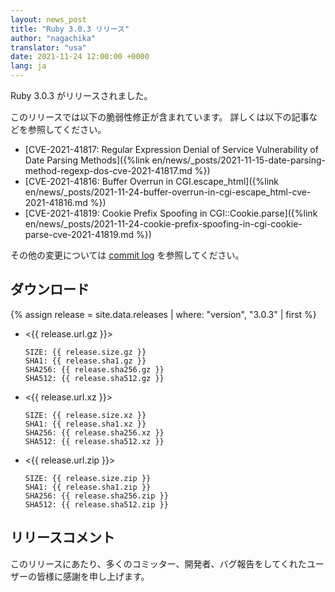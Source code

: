 ```yaml
---
layout: news_post
title: "Ruby 3.0.3 リリース"
author: "nagachika"
translator: "usa"
date: 2021-11-24 12:00:00 +0000
lang: ja
---
```


Ruby 3.0.3 がリリースされました。

このリリースでは以下の脆弱性修正が含まれています。
詳しくは以下の記事などを参照してください。

* [CVE-2021-41817: Regular Expression Denial of Service Vulnerability of Date Parsing Methods]({%link en/news/_posts/2021-11-15-date-parsing-method-regexp-dos-cve-2021-41817.md %})
* [CVE-2021-41816: Buffer Overrun in CGI.escape_html]({%link en/news/_posts/2021-11-24-buffer-overrun-in-cgi-escape_html-cve-2021-41816.md %})
* [CVE-2021-41819: Cookie Prefix Spoofing in CGI::Cookie.parse]({%link en/news/_posts/2021-11-24-cookie-prefix-spoofing-in-cgi-cookie-parse-cve-2021-41819.md %})

その他の変更については [commit log](https://github.com/ruby/ruby/compare/v3_0_2...v3_0_3) を参照してください。

## ダウンロード

{% assign release = site.data.releases | where: "version", "3.0.3" | first %}

* <{{ release.url.gz }}>

      SIZE: {{ release.size.gz }}
      SHA1: {{ release.sha1.gz }}
      SHA256: {{ release.sha256.gz }}
      SHA512: {{ release.sha512.gz }}

* <{{ release.url.xz }}>

      SIZE: {{ release.size.xz }}
      SHA1: {{ release.sha1.xz }}
      SHA256: {{ release.sha256.xz }}
      SHA512: {{ release.sha512.xz }}

* <{{ release.url.zip }}>

      SIZE: {{ release.size.zip }}
      SHA1: {{ release.sha1.zip }}
      SHA256: {{ release.sha256.zip }}
      SHA512: {{ release.sha512.zip }}

## リリースコメント

このリリースにあたり、多くのコミッター、開発者、バグ報告をしてくれたユーザーの皆様に感謝を申し上げます。
